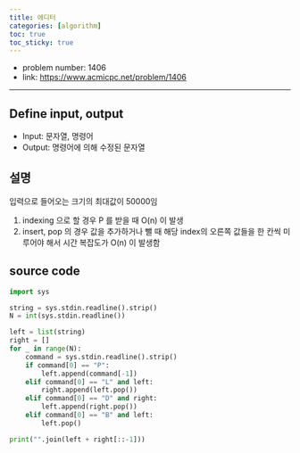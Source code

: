 ```yaml
---
title: 에디터
categories: [algorithm]
toc: true
toc_sticky: true
---
```


- problem number: 1406  
- link: https://www.acmicpc.net/problem/1406  
---

## Define input, output
- Input: 문자열, 명령어
- Output: 명령어에 의해 수정된 문자열

## 설명
입력으로 들어오는 크기의 최대값이 50000임
1. indexing 으로 할 경우 P 를 받을 때 O(n) 이 발생
2. insert, pop 의 경우 값을 추가하거나 뺄 때 해당 index의 오른쪽 값들을 한 칸씩 미루어야 해서 시간 복잡도가 O(n) 이 발생함

## source code 
```python
import sys

string = sys.stdin.readline().strip()
N = int(sys.stdin.readline())

left = list(string)
right = []
for _ in range(N):
    command = sys.stdin.readline().strip()
    if command[0] == "P":
        left.append(command[-1])
    elif command[0] == "L" and left:
        right.append(left.pop())
    elif command[0] == "D" and right:
        left.append(right.pop())
    elif command[0] == "B" and left:
        left.pop()

print("".join(left + right[::-1]))
```
